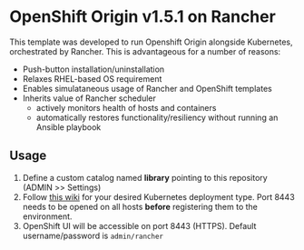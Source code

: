 # OpenShift Origin v1.5.1 on Rancher

This template was developed to run Openshift Origin alongside Kubernetes, orchestrated by Rancher. This is advantageous for a number of reasons:

* Push-button installation/uninstallation
* Relaxes RHEL-based OS requirement
* Enables simulataneous usage of Rancher and OpenShift templates
* Inherits value of Rancher scheduler
  * actively monitors health of hosts and containers
  * automatically restores functionality/resiliency without running an Ansible playbook

## Usage

1. Define a custom catalog named **library** pointing to this repository (ADMIN >> Settings)
2. Follow [this wiki](https://github.com/rancher/rancher/wiki/Kubernetes-Management#deployment-types) for your desired Kubernetes deployment type. Port 8443 needs to be opened on all hosts **before** registering them to the environment.
3. OpenShift UI will be accessible on port 8443 (HTTPS). Default username/password is `admin/rancher`